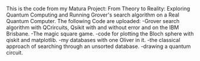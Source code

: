This is the code from my Matura Project: From Theory to Reality: Exploring Quantum Computing and Running Grover's search algorithm on a Real Quantum Computer.
The following Code are uploaded:
-Grover search algorithm with QCrircuits, Qsikit with and without error and on the IBM Brisbane.
-The magic square game.
-code for plotting the Bloch sphere with qiskit and matplotlib.
-my databases with one Oliver in it.
-the classical approach of searching through an unsorted database.
-drawing a quantum circuit.
